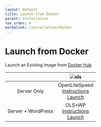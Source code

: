 ```yaml
---
layout: default
title: Launch from Docker
parent: Installation
nav_order: 4
permalink: /installation/docker
---
```


# Launch from Docker

Launch an Existing Image from [Docker Hub](https://hub.docker.com/search?q=litespeedtech&type=image)

||![ols](/openlitespeed-doc/assets/images/Cloud/docker-ols-logo_160x160.png)|
| :-------------: | :-------------: |
|Server Only|OpenLiteSpeed<br>[Instructions](https://docs.litespeedtech.com/cloud/docker/openlitespeed/)<br>[Launch](https://hub.docker.com/repository/docker/litespeedtech/openlitespeed)|
|Server + WordPress|OLS+WP<br>[Instructions](https://docs.litespeedtech.com/cloud/docker/ols%2Bwordpress/)<br>[Launch](https://hub.docker.com/repository/docker/litespeedtech/openlitespeed)|